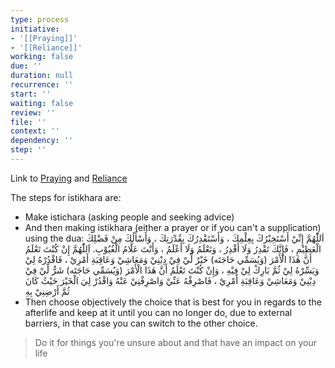 ```yaml
---
type: process
initiative:
- '[[Praying]]'
- '[[Reliance]]'
working: false
due: ''
duration: null
recurrence: ''
start: ''
waiting: false
review: ''
file: ''
context: ''
dependency: ''
step: ''
---
```


Link to [Praying](docs/sidebar1/Initiatives/worship/Praying.md) and [Reliance](docs/sidebar1/Initiatives/good%20traits/Reliance.md)

The steps for istikhara are:

* Make istichara (asking people and seeking advice)
* And then making istikhara (either a prayer or if you can't a supplication) using the dua: اَللّٰهُمَّ إِنِّيْ أَسْتَخِيْرُكَ بِعِلْمِكَ ، وَأَسْتَقْدِرُكَ بِقُدْرَتِكَ ، وَأَسْأَلُكَ مِنْ فَضْلِكَ الْعَظِيْمِ ، فَإِنَّكَ تَقْدِرُ وَلَا أَقْدِرُ ، وَتَعْلَمُ وَلَا أَعْلَمُ ، وَأَنْتَ عَلَّامُ الْغُيُوْبِ. اَللّٰهُمَّ إِنْ كُنْتَ تَعْلَمُ أَنَّ هٰذَا الْأَمْرَ (وَيُسَمِّي حَاجَتَه) خَيْرٌ لِّيْ فِيْ دِيْنِيْ وَمَعَاشِيْ وَعَاقِبَةِ أَمْرِيْ ، فَاقْدُرْهُ لِيْ وَيَسِّرْهُ لِيْ ثُمَّ بَارِكْ لِيْ فِيْهِ ، وَإِنْ كُنْتَ تَعْلَمُ أَنَّ هٰذَا الْأَمْرَ (وَيُسَمِّي حَاجَتَه) شَرٌّ لِّيْ فِيْ دِيْنِيْ وَمَعَاشِيْ وَعَاقِبَةِ أَمْرِيْ ، فَاصْرِفْهُ عَنِّيْ وَاصْرِفْنِيْ عَنْهُ وَاقْدُرْ لِيَ الْخَيْرَ حَيْثُ كَانَ ثُمَّ أَرْضِنِيْ بِهِ
* Then choose objectively the choice that is best for you in regards to the afterlife and keep at it until you can no longer do, due to external barriers, in that case you can switch to the other choice.

> Do it for things you're unsure about and that have an impact on your life
